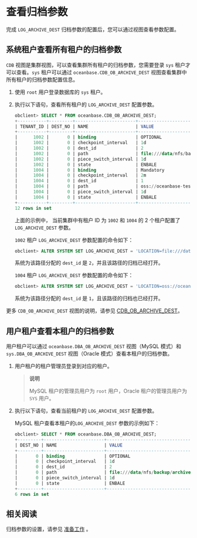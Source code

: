# 查看归档参数

完成 `LOG_ARCHIVE_DEST` 归档参数的配置后，您可以通过视图查看参数配置。

## 系统租户查看所有租户的归档参数

`CDB` 视图是集群视图，可以查看集群所有租户的归档参数，您需要登录 `sys` 租户才可以查看。`sys` 租户可以通过 `oceanbase.CDB_OB_ARCHIVE_DEST` 视图查看集群中所有租户的归档参数配置信息。

1. 使用 `root` 用户登录数据库的 `sys` 租户。

2. 执行以下语句，查看所有租户的 `LOG_ARCHIVE_DEST` 配置参数。

    ```sql
    obclient> SELECT * FROM oceanbase.CDB_OB_ARCHIVE_DEST;
    +-----------+---------+-----------------------+-------------------------------------------------------------------------------------------------------------------------+
    | TENANT_ID | DEST_NO | NAME                  | VALUE                                                                                                                   |
    +-----------+---------+-----------------------+-------------------------------------------------------------------------------------------------------------------------+
    |      1002 |       0 | binding               | OPTIONAL                                                                                                                |
    |      1002 |       0 | checkpoint_interval   | 1d                                                                                                                      |
    |      1002 |       0 | dest_id               | 2                                                                                                                       |
    |      1002 |       0 | path                  | file:///data/nfs/backuparchive                                                                                          |
    |      1002 |       0 | piece_switch_interval | 1d                                                                                                                      |
    |      1002 |       0 | state                 | ENBALE                                                                                                                  |
    |      1004 |       0 | binding               | Mandatory                                                                                                               |
    |      1004 |       0 | checkpoint_interval   | 2m                                                                                                                      |
    |      1004 |       0 | dest_id               | 1                                                                                                                       |
    |      1004 |       0 | path                  | oss://oceanbase-test-bucket/backup/archive?host=xxx.aliyun-inc.com&access_id=xxx&access_key=xxx&delete_mode=tagging     |
    |      1004 |       0 | piece_switch_interval | 1d                                                                                                                      |
    |      1004 |       0 | state                 | ENBALE                                                                                                                  |
    +-----------+---------+-----------------------+-------------------------------------------------------------------------------------------------------------------------+
    12 rows in set
    ```

    上面的示例中， 当前集群中有租户 ID 为 `1002` 和 `1004` 的 2 个租户配置了 `LOG_ARCHIVE_DEST` 参数。

    `1002` 租户 `LOG_ARCHIVE_DEST` 参数配置的命令如下：

    ```sql
    obclient> ALTER SYSTEM SET LOG_ARCHIVE_DEST = 'LOCATION=file:///data/nfs/backup/archive BINDING=Optional CHECKPOINT_INTERVAL=2m PIECE_SWITCH_INTERVAL=1d';
    ```

    系统为该路径分配的 `dest_id` 是 `2`，并且该路径的归档已经打开。

    `1004` 租户 `LOG_ARCHIVE_DEST` 参数配置的命令如下：

    ```sql
    obclient> ALTER SYSTEM SET LOG_ARCHIVE_DEST = 'LOCATION=oss://oceanbase-test-bucket/backup/archive?host=xxx.aliyun-inc.com&access_id=xxx&access_key=xxx&delete_mode=tagging BINDING=Mandatory CHECKPOINT_INTERVAL=2m PIECE_SWITCH_INTERVAL=1d';
    ```

    系统为该路径分配的 `dest_id` 是 `1`，且该路径的归档也已经打开。

更多 `CDB_OB_ARCHIVE_DEST` 视图的说明，请参见 [CDB_OB_ARCHIVE_DEST](../../../../7.reference/3.system-views/2.dictionary-view-5/131.oceanbase-cdb_ob_archive_dest.md)。

## 用户租户查看本租户的归档参数

用户租户可以通过 `oceanbase.DBA_OB_ARCHIVE_DEST` 视图（MySQL 模式）和 `sys.DBA_OB_ARCHIVE_DEST` 视图（Oracle 模式）查看本租户的归档参数。

1. 用户租户的租户管理员登录到对应的租户。

   >**说明**
   >
   >MySQL 租户的管理员用户为 `root` 用户，Oracle 租户的管理员用户为 `SYS` 用户。

2. 执行以下语句，查看当前租户的 `LOG_ARCHIVE_DEST` 配置参数。

    MySQL 租户查看本租户的`LOG_ARCHIVE_DEST` 参数的示例如下：

    ```sql
    obclient> SELECT * FROM oceanbase.DBA_OB_ARCHIVE_DEST;
    +---------+-----------------------+---------------------------------+
    | DEST_NO | NAME                  | VALUE                           |
    +---------+-----------------------+---------------------------------+
    |       0 | binding               | OPTIONAL                        |
    |       0 | checkpoint_interval   | 1d                              |
    |       0 | dest_id               | 2                               |
    |       0 | path                  | file:///data/nfs/backup/archive |
    |       0 | piece_switch_interval | 1d                              |
    |       0 | state                 | ENBALE                          |
    +---------+-----------------------+---------------------------------+
    6 rows in set
    ```

## 相关阅读

归档参数的设置，请参见 [准备工作](1.preparation-before-log-backup.md) 。
